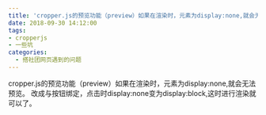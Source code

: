 ```yaml
---
title: 'cropper.js的预览功能（preview）如果在渲染时，元素为display:none,就会无法预览。'
date: 2018-09-30 14:12:00
tags:
- cropperjs
- 一些坑
categories: 
  - 搭社团网页遇到的问题
---
```

cropper.js的预览功能（preview）如果在渲染时，元素为display:none,就会无法预览。
改成与按钮绑定，点击时display:none变为display:block,这时进行渲染就可以了。